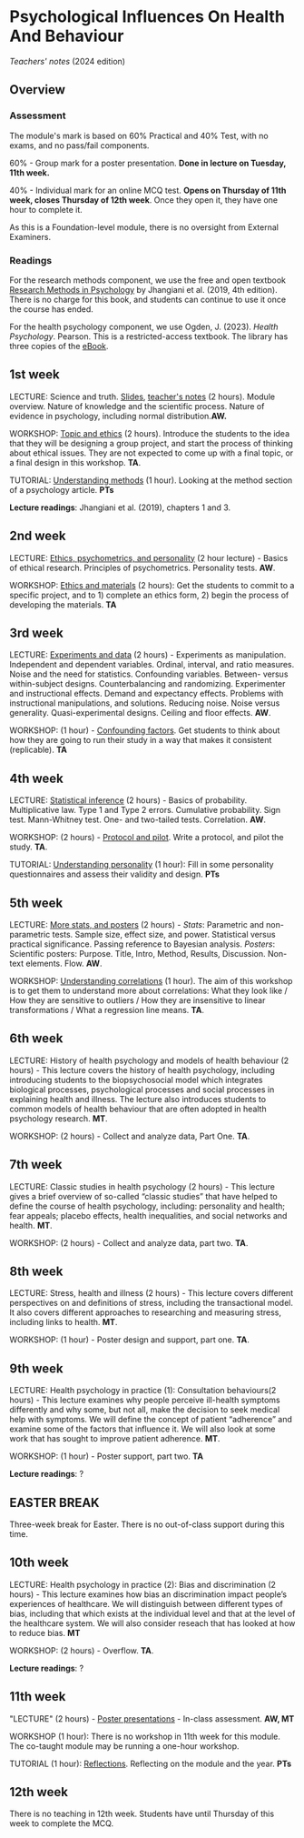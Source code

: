 # Psychological Influences On Health And Behaviour

_Teachers' notes_ (2024 edition)

## Overview

### Assessment

The module's mark is based on 60% Practical and 40% Test, with no exams, and no pass/fail components.

60% - Group mark for a poster presentation. **Done in lecture on Tuesday, 11th week.**

40% - Individual mark for an online MCQ test. **Opens on Thursday of 11th week, closes Thursday of 12th week**. Once they open it, they have one hour to complete it.

As this is a Foundation-level module, there is no oversight from External Examiners.

### Readings

For the research methods component, we use the free and open textbook [Research Methods in Psychology](https://kpu.pressbooks.pub/psychmethods4e/) by Jhangiani et al. (2019, 4th edition). There is no charge for this book, and students can continue to use it once the course has ended.

For the health psychology component, we use Ogden, J. (2023). _Health Psychology_. Pearson. This is a restricted-access textbook. The library has three copies of the [eBook](https://ebookcentral.proquest.com/lib/plymouth/reader.action?docID=7233757). 

## 1st week

LECTURE: Science and truth. [Slides](science_truth_honesty.pptx), [teacher's notes](science_truth_honesty_teacher.html) (2 hours). Module overview. Nature of knowledge and the scientific process. Nature of evidence in psychology, including normal distribution.**AW.**

WORKSHOP: [Topic and ethics](topic_ethics.html) (2 hours). Introduce the students to the idea that they will be designing a group project, and start the process of thinking about ethical issues. They are not expected to come up with a final topic, or a final design in this workshop. **TA**.

TUTORIAL: [Understanding methods](understand_methods.html) (1 hour). Looking at the method section of a psychology article. **PTs**

**Lecture readings**: Jhangiani et al. (2019), chapters 1 and 3.

## 2nd week

LECTURE: [Ethics, psychometrics, and personality](psycho_pers.pptx) (2 hour lecture) -  Basics of ethical research. Principles of psychometrics. Personality tests. **AW**.

WORKSHOP: [Ethics and materials](ethics_materials.html) (2 hours): Get the students to commit to a specific project, and to 1) complete an ethics form, 2) begin the process of developing the materials. **TA**

## 3rd week

LECTURE: [Experiments and data](experiments_data.pptx) (2 hours) - Experiments as manipulation. Independent and dependent variables. Ordinal, interval, and ratio measures. Noise and the need for statistics. Confounding variables. Between- versus within-subject designs. Counterbalancing and randomizing. Experimenter and instructional effects. Demand and expectancy effects. Problems with instructional manipulations, and solutions. Reducing noise. Noise versus generality. Quasi-experimental designs. Ceiling and floor effects. **AW**.

WORKSHOP: (1 hour) - [Confounding factors](confounding_factors.html). Get students to think about how they are going to run their study in a way that makes it consistent (replicable).  **TA**

## 4th week

LECTURE: [Statistical inference](statistical_inference.pptx) (2 hours) - Basics of probability. Multiplicative law. Type 1 and Type 2 errors. Cumulative probability. Sign test. Mann-Whitney test. One- and two-tailed tests. Correlation. **AW**. 

WORKSHOP: (2 hours) - [Protocol and pilot](protocol_pilot.html). Write a protocol, and pilot the study. **TA**.

TUTORIAL: [Understanding personality](understand_personality.html) (1 hour): Fill in some personality questionnaires and assess their validity and design. **PTs**

## 5th week

LECTURE: [More stats, and posters](stats_posters.pptx) (2 hours) - _Stats_: Parametric and non-parametric tests. Sample size, effect size, and power. Statistical versus practical significance. Passing reference to Bayesian analysis. _Posters_: Scientific posters: Purpose. Title, Intro, Method, Results, Discussion. Non-text elements. Flow. **AW**.

WORKSHOP: [Understanding correlations](understand_correlation.html) (1 hour). The aim of this workshop is to get them to understand more about correlations: What they look like / How they are sensitive to outliers / How they are insensitive to linear transformations / What a regression line means. **TA**.

## 6th week

LECTURE: History of health psychology and models of health behaviour (2 hours) - This lecture covers the history of health psychology, including introducing students to the biopsychosocial model which integrates biological processes, psychological processes and social processes in explaining health and illness. The lecture also introduces students to common models of health behaviour that are often adopted in health psychology research. **MT**.

WORKSHOP: (2 hours) - Collect and analyze data, Part One. **TA**.

## 7th week

LECTURE: Classic studies in health psychology (2 hours) - This lecture gives a brief overview of so-called “classic studies” that have helped to define the course of health psychology, including: personality and health; fear appeals; placebo effects, health inequalities, and social networks and health. **MT**.

WORKSHOP: (2 hours) - Collect and analyze data, part two. **TA**.

## 8th week

LECTURE:  Stress, health and illness (2 hours) - This lecture covers different perspectives on and definitions of stress, including the transactional model. It also covers different approaches to researching and measuring stress, including links to health. **MT**.

WORKSHOP: (1 hour) - Poster design and support, part one. **TA**.

## 9th week

LECTURE: Health psychology in practice (1): Consultation behaviours(2 hours) - This lecture examines why people perceive ill-health symptoms differently and why some, but not all, make the decision to seek medical help with symptoms. We will define the concept of patient “adherence” and examine some of the factors that influence it. We will also look at some work that has sought to improve patient adherence. **MT**. 

WORKSHOP: (1 hour) - Poster support, part two. **TA**

**Lecture readings**: ?

## EASTER BREAK

Three-week break for Easter. There is no out-of-class support during this time.

## 10th week

LECTURE: Health psychology in practice (2): Bias and discrimination (2 hours) - This lecture examines how bias an discrimination impact people’s experiences of healthcare. We will distinguish between different types of bias, including that which exists at the individual level and that at the level of the healthcare system. We will also consider reseach that has looked at how to reduce bias. **MT**

WORKSHOP: (2 hours) - Overflow. **TA**.

**Lecture readings**: ? 

## 11th week

"LECTURE" (2 hours) - [Poster presentations]() - In-class assessment. **AW, MT**

WORKSHOP (1 hour): There is no workshop in 11th week for this module. The co-taught module may be running a one-hour workshop.

TUTORIAL (1 hour): [Reflections](reflections.html). Reflecting on the module and the year. **PTs**

## 12th week

There is no teaching in 12th week. Students have until Thursday of this week to complete the MCQ.
